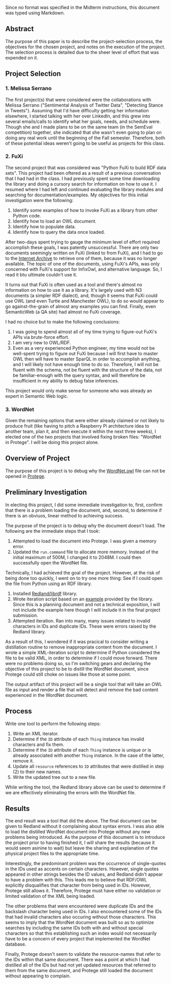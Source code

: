 Since no format was specified in the Midterm instructions, this document was typed using Markdown.

## Abstract

The purpose of this paper is to describe the project-selection process, the objectives for the chosen project, and notes on the execution of the project. The selection process is detailed due to the sheer level of effort that was expended on it.

## Project Selection

### 1. Melissa Serrano

The first project(s) that were considered were the collaborations with Melissa Serrano ("Sentimental Analysis of Twitter Data", "Detecting Stance in Tweets"). Assuming that I'd have difficulty getting her information elsewhere, I started talking with her over LinkedIn, and this grew into several emails/calls to identify what her goals, needs, and schedule were. Though she and I made plans to be on the same team (in the SemEval competition) together, she indicated that she wasn't even going to plan on doing any real work until the beginning of the Fall semester. Therefore, both of these potential ideas weren't going to be useful as projects for this class.

### 2. FuXi

The second project that was considered was "Python FuXi to build RDF data sets". This project had been oftered as a result of a previous conversation that I had had in the class. I had previously spent some time downloading the library and doing a cursory search for information on how to use it. I resumed where I had left and continued evaluating the library modules and searching for documentation/examples. My objectives for this initial investigation were the following:

1. Identify some examples of how to invoke FuXi as a library from other Python code.
2. Identify how to load an OWL document.
3. Identify how to populate data.
4. Identify how to query the data once loaded.

After two-days spent trying to gauge the minimum level of effort required accomplish these goals, I was patently unsuccessful. There are only two documents seemingly written on FuXi (linked to from FuXi), and I had to go to the [Internet Archive](http://www.archive.org) to retrieve one of them, because it was no longer available. The topic of one of the documents, using FuXi's APIs, was only concerned with FuXi's support for InfixOwl, and alternative language. So, I read it btu ultimate couldn't use it.

It turns out that FuXi is often used as a tool and there's almost no information on how to use it as a library. It's largely used with N3 documents (a simpler RDF dialect), and, though it seems that FuXi could use OWL (and even Turtle and Manchester OWL), to do so would appear to go against-the-grain of almost any examples you can find. Finally, even SemanticWeb (a QA site) had almost no FuXi coverage.

I had no choice but to make the following conclusions:

1. I was going to spend almost all of my time trying to figure-out FuXi's APIs via brute-force effort.
2. I am very new to OWL/RDF.
3. Even as a very experienced Python engineer, my time would not be well-spent trying to figure out FuXi because I will first have to master OWL then will have to master SparQL in order to accomplish anything, and I will likely not have enough time to do so. Therefore, I will not be fluent with the schema, not be fluent with the structure of the data, not be familiar-enough with the query syntax, and will therefore be insufficient in my ability to debug false inferences.

This project would only make sense for someone who was already an expert in Semantic Web logic.

### 3. WordNet

Given the remaining options that were either already claimed or not likely to produce fruit (like having to pitch a Raspberry Pi architecture idea to another team, plan it, and then execute it within the next three weeks), I elected one of the two projects that involved fixing broken files: "WordNet in Protege". I will be doing this project alone.

## Overview of Project

The purpose of this project is to debug why the [WordNet.owl](http://www.adampease.org/OP/WordNet.owl) file can not be opened in [Protege](http://protege.stanford.edu).

## Preliminary Investigation

In electing this project, I did some immediate investigation to, first, confirm that there is a problem loading the document, and, second, to determine if there is an obviuos, linear method to achieving success. 

The purpose of the project is to debug why the document doesn't load. The following are the immediate steps that I took:

1. Attempted to load the document into Protege. I was given a memory error.
2. Updated the `run.command` file to allocate more memory. Instead of the initial maximum of 500M, I changed it to 2048M. I could then successfully open the WordNet file.

Technically, I had achieved the goal of the project. However, at the risk of being done too quickly, I went on to try one more thing: See if I could open the file from Python using an RDF library.

1. Installed [Redland/librdf](http://librdf.org) library.
2. Wrote iteration script based on an [example](https://github.com/dajobe/redland-bindings/blob/master/python/example.py) provided by the library. Since this is a planning document and not a technical exposition, I will not include the example here though I will include it in the final project submission.
3. Attempted iteration. Ran into many, many issues related to invalid characters in IDs and duplicate IDs. These were errors raised by the Redland library.

As a result of this, I wondered if it was pracical to consider writing a distillation routine to remove inappropriate content from the document. I wrote a simple XML-iteration script to determine if Python considered the file to be valid XML, in order to determine if I could move forward. There were no problems doing so, so I'm switching gears and declaring the objective of this project to be to distill the WordNet document, since Protege could still choke on issues like those at some point.

The output artifact of this project will be a single tool that will take an OWL file as input and render a file that will detect and remove the bad content experienced in the WordNet document.

## Process

Write one tool to perform the following steps:

1. Write an XML iterator.
2. Determine if the `ID` attribute of each `Thing` instance has invalid characters and fix them.
3. Determine if the `ID` attribute of each `Thing` instance is unique or is already associated with another `Thing` instance. In the case of the latter, remove it.
4. Update all `resource` references to `ID` attributes that were distilled in step (2) to their new names.
5. Write the updated tree out to a new file.

While writing the tool, the Redland library above can be used to determine if we are effectively eliminating the errors with the WordNet file.

## Results

The end result was a tool that did the above. The final document can be given to Redland without it complaining about syntax errors. I was also able to load the distilled WordNet document into Protege without any new problems being introduced. As the purpose of this document is to introduce the project prior to having finished it, I will share the results (because it would seem asinine to wait) but leave the sharing and explanation of the physical project files to the appropriate time.

Interestingly, the predominant problem was the occurrence of single-quotes in the IDs used as accents on certain characters. However, single quotes appeared in other strings besides the ID values, and Redland didn't appear to have a problem with this. This leads me to believe that RDF/OWL explicitly disqualifies that character from being used in IDs. However, Protege still allows it. Therefore, Protege must have either no validation or limited validation of the XML being loaded.

The other problems that were encountered were duplicate IDs and the backslash character being used in IDs. I also encountered some of the IDs that had invalid characters also occuring without those characters. This seems to imply that the WordNet document was built so as to optimize searches by including the same IDs both with and without special characters so that this establishing such an index would not necessarily have to be a concern of every project that implemented the WordNet database.

Finally, Protege doesn't seem to validate the resource-names that refer to the IDs within that same document. There was a point at which I had distilled all of the IDs but had not yet updated resources that referred to them from the same document, and Protege still loaded the document without appearing to complain.

